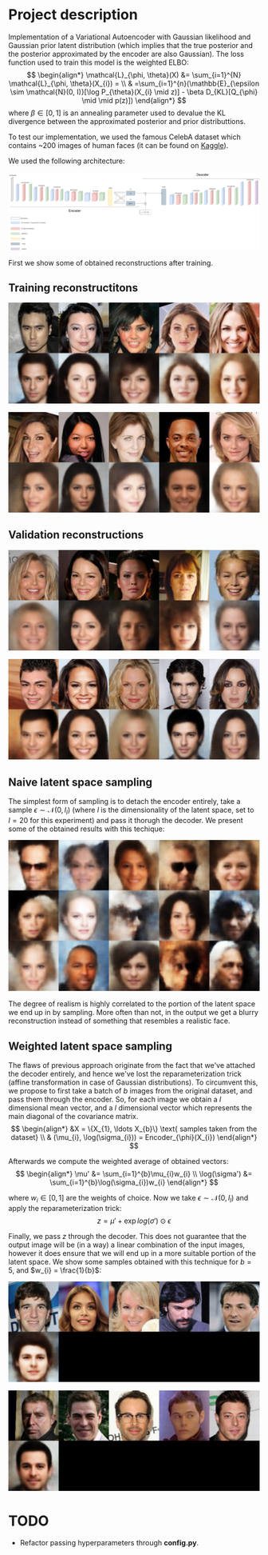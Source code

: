 # Project description
Implementation of a Variational Autoencoder with Gaussian likelihood and Gaussian prior latent distribution (which implies that the true posterior and the posterior approximated by the encoder are also Gaussian). The loss function used to train this model is the weighted ELBO:
$$
\begin{align*}
\mathcal{L}_{\phi, \theta}(X) &= \sum_{i=1}^{N} \mathcal{L}_{\phi, \theta}(X_{i}) = \\
& =\sum_{i=1}^{n}(\mathbb{E}_{\epsilon \sim \mathcal{N}(0, I)}[\log P_{\theta}(X_{i} \mid z)] - \beta D_{KL}[Q_{\phi} \mid \mid p(z)])
\end{align*}
$$
where $\beta \in [0, 1]$ is an annealing parameter used to devalue the KL divergence between the approximated posterior and prior distributtions. 

To test our implementation, we used the famous CelebA dataset which contains ~200 images of human faces (it can be found on [Kaggle](https://www.kaggle.com/datasets/jessicali9530/celeba-dataset)).

We used the following architecture:

![Model architecture](./md_pics/architecture.png)

First we show some of obtained reconstructions after training.

## Training reconstructitons
![Training reconstructions 1](./md_pics/train_recon_0.png)

![Training reconstructions 2](./md_pics/train_recon_2.png)
## Validation reconstructions

![Validation reconstructions 1](./md_pics/validation_recon_0.png)

![Validation reconstructions 2](./md_pics/validation_recon_1.png)
## Naive latent space sampling
The simplest form of sampling is to detach the encoder entirely, take a sample $\epsilon \sim \mathcal{N}(0, I_{l})$
(where $l$ is the dimensionality of the latent space, set to $l = 20$ for this experiment) and pass it thorugh the decoder. We present some of the obtained results with this techique:

![Samples unsupported 1](./md_pics/samples_unsupported_0.png)

The degree of realism is highly correlated to the portion of the latent space we end up in by sampling. More often than not, in the output we get a blurry reconstruction instead of something that resembles a realistic face.

## Weighted latent space sampling
The flaws of previous approach originate from the fact that we've attached the decoder entirely, and hence we've lost the reparameterization trick (affine transformation in case of Gaussian distributions). To circumvent this, we propose to first take a batch of $b$ images from the original dataset, and pass them through the encoder. So, for each image we obtain a $l$ dimensional mean vector, and a $l$ dimensional vector which represents the main diagonal of the covariance matrix. 
$$
\begin{align*}
    &X = \{X_{1}, \ldots X_{b}\} \text{ samples taken from the dataset} \\
    & (\mu_{i}, \log(\sigma_{i})) = Encoder_{\phi}(X_{i})
    \end{align*}
$$

Afterwards we compute the weighted average of obtained vectors:
$$
\begin{align*}
\mu' &= \sum_{i=1}^{b}\mu_{i}w_{i} \\
\log(\sigma') &= \sum_{i=1}^{b}\log(\sigma_{i})w_{i}
\end{align*}
$$

where $w_{i} \in [0, 1]$ are the weights of choice. Now we take $\epsilon \sim \mathcal{N}(0, I_{l})$ and apply the reparameterization trick:
$$
    z = \mu' + \exp{log(\sigma')}\odot \epsilon
$$

Finally, we pass $z$ through the decoder. This does not guarantee that the output image will be (in a way) a linear combination of the input images, however it does ensure that we will end up in a more suitable portion of the latent space.
We show some samples obtained with this technique for $b = 5$, and $w_{i} = \frac{1}{b}$:

![Samples weighted 1](md_pics/sample_supported_0.png)

![Samples weighted 2](md_pics/sample_supported_2.png)

# TODO
- Refactor passing hyperparameters through **config.py**.